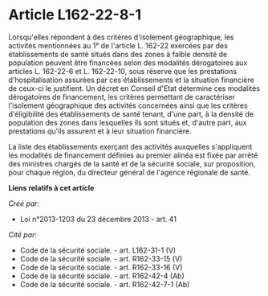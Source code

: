 # Article L162-22-8-1

Lorsqu'elles répondent à des critères d'isolement géographique, les activités mentionnées au 1° de l'article L. 162-22
exercées par des établissements de santé situés dans des zones à faible densité de population peuvent être financées selon
des modalités dérogatoires aux articles L. 162-22-6 et L. 162-22-10, sous réserve que les prestations d'hospitalisation
assurées par ces établissements et la situation financière de ceux-ci le justifient. Un décret en Conseil d'Etat détermine
ces modalités dérogatoires de financement, les critères permettant de caractériser l'isolement géographique des activités
concernées ainsi que les critères d'éligibilité des établissements de santé tenant, d'une part, à la densité de population
des zones dans lesquelles ils sont situés et, d'autre part, aux prestations qu'ils assurent et à leur situation financière. 

La liste des établissements exerçant des activités auxquelles s'appliquent les modalités de financement définies au premier
alinéa est fixée par arrêté des ministres chargés de la santé et de la sécurité sociale, sur proposition, pour chaque région,
du directeur général de l'agence régionale de santé.

**Liens relatifs à cet article**

_Créé par_:

  - Loi n°2013-1203 du 23 décembre 2013 - art. 41

_Cité par_:

  - Code de la sécurité sociale. - art. L162-31-1 (V)
  - Code de la sécurité sociale. - art. R162-33-15 (V)
  - Code de la sécurité sociale. - art. R162-33-16 (V)
  - Code de la sécurité sociale. - art. R162-42-4 (Ab)
  - Code de la sécurité sociale. - art. R162-42-7-1 (Ab)
